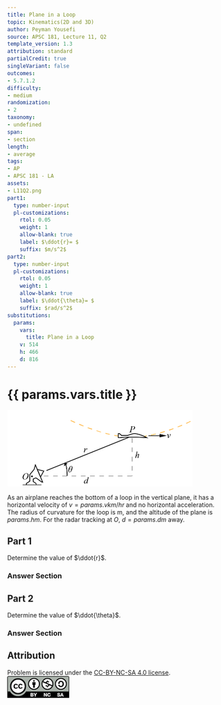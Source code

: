 ```yaml
---
title: Plane in a Loop
topic: Kinematics(2D and 3D)
author: Peyman Yousefi
source: APSC 181, Lecture 11, Q2
template_version: 1.3
attribution: standard
partialCredit: true
singleVariant: false
outcomes:
- 5.7.1.2
difficulty:
- medium
randomization:
- 2
taxonomy:
- undefined
span:
- section
length:
- average
tags:
- AP
- APSC 181 - LA
assets:
- L11Q2.png
part1:
  type: number-input
  pl-customizations:
    rtol: 0.05
    weight: 1
    allow-blank: true
    label: $\ddot{r}= $
    suffix: $m/s^2$
part2:
  type: number-input
  pl-customizations:
    rtol: 0.05
    weight: 1
    allow-blank: true
    label: $\ddot{\theta}= $
    suffix: $rad/s^2$
substitutions:
  params:
    vars:
      title: Plane in a Loop
    v: 514
    h: 466
    d: 816
---
```

# {{ params.vars.title }}
<img src="L11Q2.png" width=85%>

As an airplane reaches the bottom of a loop in the vertical plane, it has a horizontal velocity of $v = {{params.v}}km/hr$ and no horizontal acceleration.
The radius of curvature for the loop is m, and the altitude of the plane is ${{params.h}}m$.
For the radar tracking at $O$, $d = {{params.d}}m$ away.

## Part 1

Determine the value of $\ddot{r}$.

### Answer Section

## Part 2

Determine the value of $\ddot{\theta}$.

### Answer Section

## Attribution

Problem is licensed under the [CC-BY-NC-SA 4.0 license](https://creativecommons.org/licenses/by-nc-sa/4.0/).<br> ![The Creative Commons 4.0 license requiring attribution-BY, non-commercial-NC, and share-alike-SA license.](https://raw.githubusercontent.com/firasm/bits/master/by-nc-sa.png)